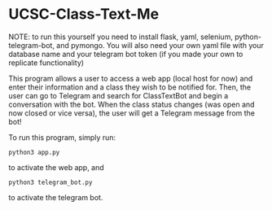 # UCSC-Class-Text-Me

NOTE: to run this yourself you need to install flask, yaml, selenium, python-telegram-bot, and pymongo.
You will also need your own yaml file with your database name and your telegram bot token (if you made your own to replicate functionality)

  This program allows a user to access a web app (local host for now) and enter their information and a class they wish to be notified for. Then, the user can go to Telegram and search for ClassTextBot and begin a conversation with the bot. When the class status changes (was open and now closed or vice versa), the user will get a Telegram message from the bot!

To run this program, simply run:

    python3 app.py

to activate the web app, and 

    python3 telegram_bot.py

to activate the telegram bot.
